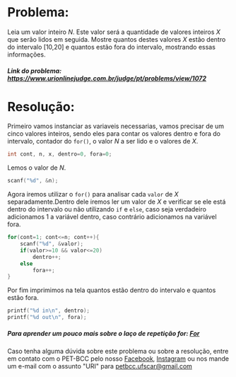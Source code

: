 # Problema:
 
Leia um valor inteiro *N*. Este valor será a quantidade de valores inteiros *X* que serão lidos em seguida.
Mostre quantos destes valores *X* estão dentro do intervalo [10,20] e quantos estão fora do intervalo, mostrando essas informações.
 
##### Link do problema: https://www.urionlinejudge.com.br/judge/pt/problems/view/1072
 
# Resolução:
 
Primeiro vamos instanciar as variaveis necessarias, vamos precisar de um cinco valores inteiros, sendo eles para contar os valores dentro e fora do intervalo, contador do `for()`, o valor *N* a ser lido e o valores de *X*.
 
 
```c
int cont, n, x, dentro=0, fora=0;
```
 
Lemos o valor de *N*.
 
```c
scanf("%d", &n);
```
Agora iremos utilizar o `for()` para analisar cada `valor` de *X* separadamente.Dentro dele iremos ler um valor de *X* e verificar se ele está dentro do intervalo ou não utilizando `if` e `else`, caso seja verdadeiro adicionamos 1 a variável dentro, caso contrário adicionamos na variável fora.
 
```c
for(cont=1; cont<=n; cont++){
    scanf("%d", &valor);
    if(valor>=10 && valor<=20)
        dentro++;
    else
        fora++;
}
```
 
Por fim imprimimos na tela quantos estão dentro do intervalo e quantos estão fora.
```c
printf("%d in\n", dentro);
printf("%d out\n", fora);
```
 
##### Para aprender um pouco mais sobre o laço de repetição for: [For](http://linguagemc.com.br/a-estrutura-de-repeticao-for-em-c/)
 
Caso tenha alguma dúvida sobre este problema ou sobre a resolução, entre em contato com o PET-BCC pelo nosso
[Facebook](https://www.facebook.com/petbcc/),
[Instagram](https://www.instagram.com/petbcc.ufscar/)
ou nos mande um e-mail com o assunto "URI" para  petbcc.ufscar@gmail.com
 


